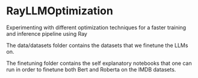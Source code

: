 # RayLLMOptimization
Experimenting with different optimization techniques for a faster training and inference pipeline using Ray

The data/datasets folder contains the datasets that we finetune the LLMs on.

The finetuning folder contains the self explanatory notebooks that one can run in order to finetune both Bert and Roberta on the IMDB datasets.
